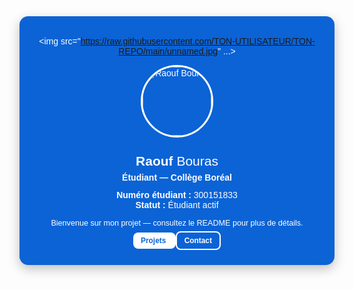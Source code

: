 <!-- Carte profil avec background bleu + image -->
<div style="border-radius:14px; padding:18px; max-width:520px;
            background:#0b63d6; color:#fff; font-family:Arial, sans-serif;
            box-shadow:0 6px 18px rgba(0,0,0,0.25); text-align:center;">
  
  <!-- Avatar rond -->
  <img src="https://raw.githubusercontent.com/TON-UTILISATEUR/TON-REPO/main/unnamed.jpg" ...>

  <img src="unnamed.jpg" alt="Raouf Bouras" 
       style="width:110px; height:110px; border-radius:50%; border:3px solid #fff; margin-bottom:12px;">
  
  <h2 style="margin:0; font-size:1.5em;">Raouf <span style="font-weight:300;">Bouras</span></h2>
  <p style="margin:6px 0 12px 0; font-weight:bold;">Étudiant — Collège Boréal</p>
  
  <ul style="margin:0; padding-left:0; list-style:none;">
    <li><strong>Numéro étudiant :</strong> 300151833</li>
    <li><strong>Statut :</strong> Étudiant actif</li>
  </ul>
  
  <p style="margin-top:14px; font-size:0.9em;">
    Bienvenue sur mon projet — consultez le README pour plus de détails.
  </p>
  
  <p>
    <a href="#" style="text-decoration:none; background:#fff; color:#0b63d6; 
                       padding:6px 12px; border-radius:8px; font-size:0.85em; font-weight:bold;">
      Projets
    </a>
    <a href="#" style="text-decoration:none; border:2px solid #fff; color:#fff; 
                       padding:6px 12px; border-radius:8px; font-size:0.85em; font-weight:bold;">
      Contact
    </a>
  </p>
</div>
